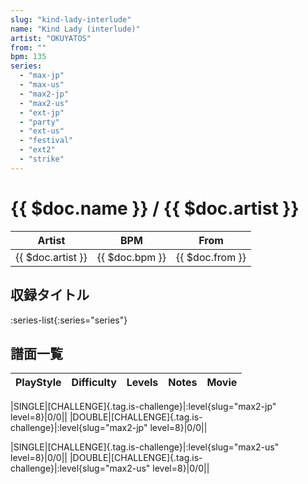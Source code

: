 ```yaml
---
slug: "kind-lady-interlude"
name: "Kind Lady (interlude)"
artist: "OKUYATOS"
from: ""
bpm: 135
series:
  - "max-jp"
  - "max-us"
  - "max2-jp"
  - "max2-us"
  - "ext-jp"
  - "party"
  - "ext-us"
  - "festival"
  - "ext2"
  - "strike"
---
```


# {{ $doc.name }} / {{ $doc.artist }}

|Artist|BPM|From|
|------|---|----|
|{{ $doc.artist }}|{{ $doc.bpm }}|{{ $doc.from }}|

## 収録タイトル

:series-list{:series="series"}

## 譜面一覧

|PlayStyle|Difficulty|Levels|Notes|Movie|
|---------|----------|------|-----|-----|
<!-- max2-jp -->
|SINGLE|[CHALLENGE]{.tag.is-challenge}|:level{slug="max2-jp" level=8}|0/0||
|DOUBLE|[CHALLENGE]{.tag.is-challenge}|:level{slug="max2-jp" level=8}|0/0||
<!-- max2-us -->
|SINGLE|[CHALLENGE]{.tag.is-challenge}|:level{slug="max2-us" level=8}|0/0||
|DOUBLE|[CHALLENGE]{.tag.is-challenge}|:level{slug="max2-us" level=8}|0/0||
